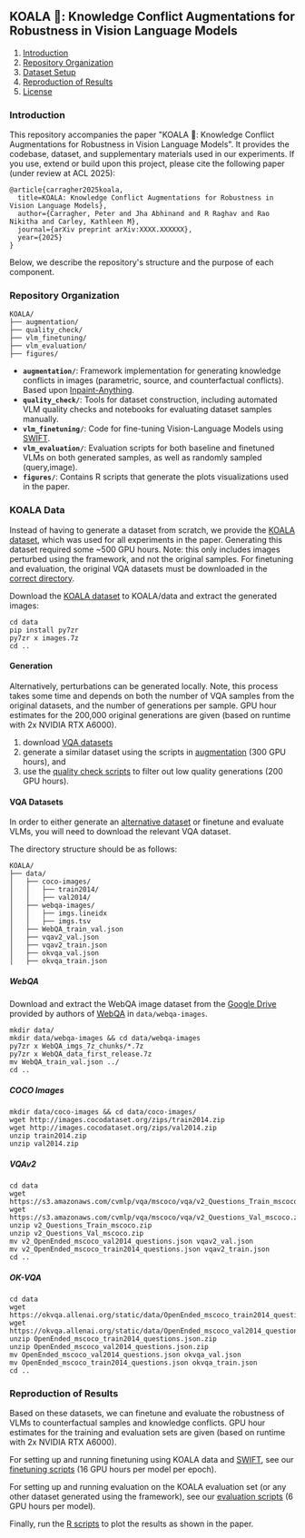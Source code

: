 ## KOALA :koala:: Knowledge Conflict Augmentations for Robustness in Vision Language Models 

1. [Introduction](#introduction)
2. [Repository Organization](#repository-organization)
3. [Dataset Setup](#koala-data)
4. [Reproduction of Results](#reproduction-of-results)
5. [License](#license)
<!-- 5. [Environment Setup](#environment-setup) -->


### Introduction

This repository accompanies the paper "KOALA :koala:: Knowledge Conflict Augmentations for Robustness in Vision Language Models". It provides the codebase, dataset, and supplementary materials used in our experiments. If you use, extend or build upon this project, please cite the following paper (under review at ACL 2025):
```
@article{carragher2025koala,
  title=KOALA: Knowledge Conflict Augmentations for Robustness in Vision Language Models},
  author={Carragher, Peter and Jha Abhinand and R Raghav and Rao Nikitha and Carley, Kathleen M},
  journal={arXiv preprint arXiv:XXXX.XXXXXX},
  year={2025}
}
```
 Below, we describe the repository's structure and the purpose of each component.

### Repository Organization
```
KOALA/ 
├── augmentation/ 
├── quality_check/
├── vlm_finetuning/
├── vlm_evaluation/
├── figures/
```

- **`augmentation/`**: Framework implementation for generating knowledge conflicts in images (parametric, source, and counterfactual conflicts). Based upon [Inpaint-Anything](https://github.com/geekyutao/Inpaint-Anything?tab=readme-ov-file).
- **`quality_check/`**: Tools for dataset construction, including automated VLM quality checks and notebooks for evaluating dataset samples manually.
- **`vlm_finetuning/`**: Code for fine-tuning Vision-Language Models using [SWIFT](https://github.com/modelscope/ms-swift).
- **`vlm_evaluation/`**: Evaluation scripts for both baseline and finetuned VLMs on both generated samples, as well as randomly sampled (query,image).
- **`figures/`**: Contains R scripts that generate the plots visualizations used in the paper.

### KOALA Data
Instead of having to generate a dataset from scratch, we provide the [KOALA dataset](https://www.doi.org/10.1184/R1/28297076), which was used for all experiments in the paper. Generating this dataset required some ~500 GPU hours. Note: this only includes images perturbed using the framework, and not the original samples. For finetuning and evaluation, the original VQA datasets must be downloaded in the [correct directory](#vqa-datasets).

Download the [KOALA dataset](https://www.doi.org/10.1184/R1/28297076) to KOALA/data and extract the generated images:

```
cd data
pip install py7zr
py7zr x images.7z
cd ..
```

#### Generation
Alternatively, perturbations can be generated locally. Note, this process takes some time and depends on both the number of VQA samples from the original datasets, and the number of generations per sample. GPU hour estimates for the 200,000 original generations are given (based on runtime with 2x NVIDIA RTX A6000).

1. download [VQA datasets](#vqa-datasets)
2. generate a similar dataset using the scripts in [augmentation](augmentation/README.md) (300 GPU hours), and 
3. use the [quality check scripts](quality_check/README.md) to filter out low quality generations (200 GPU hours).

#### VQA Datasets
In order to either generate an [alternative dataset](#generation) or finetune and evaluate VLMs, you will need to download the relevant VQA dataset.

The directory structure should be as follows:
```
KOALA/
├── data/  
│   ├── coco-images/  
│   │   ├── train2014/  
│   │   ├── val2014/  
│   ├── webqa-images/  
│   │   ├── imgs.lineidx  
│   │   ├── imgs.tsv  
│   ├── WebQA_train_val.json  
│   ├── vqav2_val.json  
│   ├── vqav2_train.json  
│   ├── okvqa_val.json  
│   ├── okvqa_train.json  
```

##### WebQA
Download and extract the WebQA image dataset from the [Google Drive](https://drive.google.com/drive/folders/1ApfD-RzvJ79b-sLeBx1OaiPNUYauZdAZ) provided by authors of [WebQA](https://github.com/WebQnA/WebQA) in `data/webqa-images`.
```
mkdir data/
mkdir data/webqa-images && cd data/webqa-images
py7zr x WebQA_imgs_7z_chunks/*.7z
py7zr x WebQA_data_first_release.7z
mv WebQA_train_val.json ../
cd ..
```

##### COCO Images
```
mkdir data/coco-images && cd data/coco-images/
wget http://images.cocodataset.org/zips/train2014.zip
wget http://images.cocodataset.org/zips/val2014.zip
unzip train2014.zip
unzip val2014.zip
```

##### VQAv2
```
cd data
wget https://s3.amazonaws.com/cvmlp/vqa/mscoco/vqa/v2_Questions_Train_mscoco.zip
wget https://s3.amazonaws.com/cvmlp/vqa/mscoco/vqa/v2_Questions_Val_mscoco.zip
unzip v2_Questions_Train_mscoco.zip
unzip v2_Questions_Val_mscoco.zip
mv v2_OpenEnded_mscoco_val2014_questions.json vqav2_val.json
mv v2_OpenEnded_mscoco_train2014_questions.json vqav2_train.json
cd ..
```

##### OK-VQA
```
cd data 
wget https://okvqa.allenai.org/static/data/OpenEnded_mscoco_train2014_questions.json.zip
wget https://okvqa.allenai.org/static/data/OpenEnded_mscoco_val2014_questions.json.zip
unzip OpenEnded_mscoco_train2014_questions.json.zip
unzip OpenEnded_mscoco_val2014_questions.json.zip
mv OpenEnded_mscoco_val2014_questions.json okvqa_val.json
mv OpenEnded_mscoco_train2014_questions.json okvqa_train.json
cd ..
```

### Reproduction of Results
Based on these datasets, we can finetune and evaluate the robustness of VLMs to counterfactual samples and knowledge conflicts. GPU hour estimates for the training and evaluation sets are given (based on runtime with 2x NVIDIA RTX A6000).

For setting up and running finetuning using KOALA data and [SWIFT](https://github.com/modelscope/ms-swift), see our [finetuning scripts](vlm_finetuning/README.md) (16 GPU hours per model per epoch).

For setting up and running evaluation on the KOALA evaluation set (or any other dataset generated using the framework), see our [evaluation scripts](vlm_evaluation/README.md) (6 GPU hours per model).

Finally, run the [R scripts](figures/) to plot the results as shown in the paper.
<!-- ### Environment Setup

```
``` -->


